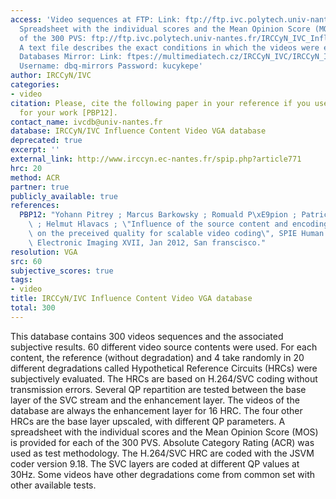 ```yaml
---
access: 'Video sequences at FTP: Link: ftp://ftp.ivc.polytech.univ-nantes.fr/IRCCyN_IVC_Influence_Content/Videos/
  Spreadsheet with the individual scores and the Mean Opinion Score (MOS) for each
  of the 300 PVS: ftp://ftp.ivc.polytech.univ-nantes.fr/IRCCyN_IVC_Influence_Content/IRCCyN_IVC_Influence_Content_Database_Score.xls
  A text file describes the exact conditions in which the videos were evaluated: ftp://ftp.ivc.polytech.univ-nantes.fr/IRCCyN_IVC_Influence_Content/General_Condition_IRCCyN_IVC_Influence_Content_Database.txt  Qualinet
  Databases Mirror: Link: ftpes://multimediatech.cz/IRCCyN_IVC/IRCCyN_IVC_Influence_Content
  Username: dbq-mirrors Password: kucykepe'
author: IRCCyN/IVC
categories:
- video
citation: Please, cite the following paper in your reference if you use this database
  for your work [PBP12].
contact_name: ivcdb@univ-nantes.fr
database: IRCCyN/IVC Influence Content Video VGA database
deprecated: true
excerpt: ''
external_link: http://www.irccyn.ec-nantes.fr/spip.php?article771
hrc: 20
method: ACR
partner: true
publicly_available: true
references:
  PBP12: "Yohann Pitrey ; Marcus Barkowsky ; Romuald P\xE9pion ; Patrick Le Callet\
    \ ; Helmut Hlavacs ; \"Influence of the source content and encoding configuration\
    \ on the preceived quality for scalable video coding\", SPIE Human Vision and\
    \ Electronic Imaging XVII, Jan 2012, San franscisco."
resolution: VGA
src: 60
subjective_scores: true
tags:
- video
title: IRCCyN/IVC Influence Content Video VGA database
total: 300
---
```


This database contains 300 videos sequences and the associated subjective results. 60 different video source contents were used. For each content, the reference (without degradation) and 4 take randomly in 20 different degradations called Hypothetical Reference Circuits (HRCs) were subjectively evaluated. The HRCs are based on H.264/SVC coding without transmission errors. Several QP repartition are tested between the base layer of the SVC stream and the enhancement layer. The videos of the database are always the enhancement layer for 16 HRC. The four other HRCs are the base layer upscaled, with different QP parameters. A spreadsheet with the individual scores and the Mean Opinion Score (MOS) is provided for each of the 300 PVS. Absolute Category Rating (ACR) was used as test methodology. The H.264/SVC HRC are coded with the JSVM coder version 9.18. The SVC layers are coded at different QP values at 30Hz. Some videos have other degradations come from common set with other available tests.